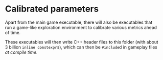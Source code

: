 # Calibrated parameters

Apart from the main game executable,
there will also be executables that
run a game-like exploration environment
to calibrate various metrics ahead of time.

These executables will then write
C++ header files to this folder
(with about 3 billion `inline constexpr`s),
which can then be `#include`d
in gameplay files _at compile time_.
